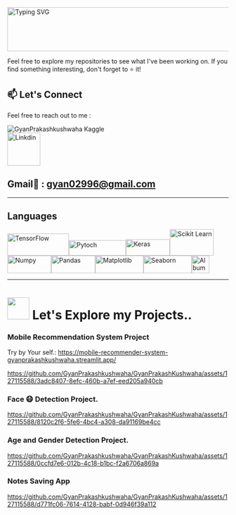 <a href="https://git.io/typing-svg">
  <img src="https://readme-typing-svg.demolab.com/?lines=Hello👋🏻,good+to+see+you+🙃;I'm+Gyan+Prakash+Kushwaha😊;Let's+get+better+together+✊" alt="Typing SVG" width="4000" height="100">
</a>

Feel free to explore my repositories to see what I've been working on. If you find something interesting, don't forget to ⭐️ it!

## 📫 Let's Connect

Feel free to reach out to me :

![GyanPrakashkushwaha Kaggle](https://kaggle-card.chienhsiang-hung.eu.org/api/svg?GyanPrakashkushwaha)
<br>
<a href="https://www.linkedin.com/in/GyanPrakashkushwaha">
<img src="https://static.vecteezy.com/system/resources/previews/017/339/624/original/linkedin-icon-free-png.png" alt="Linkdin" width = 75></a>

## Gmail📩 : gyan02996@gmail.com
---
## Languages
<img src="https://www.quintagroup.com/blog/blog-images/machine-learning-libraries/tensorflow.png/@@images/image.png" alt="TensorFlow" width="140" height="50"/><img src="https://upload.wikimedia.org/wikipedia/commons/9/96/Pytorch_logo.png" alt="Pytoch" width="130" height="35"/><img src="https://keras.io/img/logo.png" alt="Keras" width="100" height="37"/><img src="https://upload.wikimedia.org/wikipedia/commons/thumb/0/05/Scikit_learn_logo_small.svg/2560px-Scikit_learn_logo_small.svg.png" alt="Scikit Learn" width="100" height="60"/><img src="https://upload.wikimedia.org/wikipedia/commons/thumb/3/31/NumPy_logo_2020.svg/2560px-NumPy_logo_2020.svg.png" alt="Numpy" width="100" height="40"/><img src="https://upload.wikimedia.org/wikipedia/commons/thumb/e/ed/Pandas_logo.svg/2560px-Pandas_logo.svg.png" alt="Pandas" width="100" height="40"/><img src="https://matplotlib.org/3.1.1/_static/logo2_compressed.svg" alt="Matplotlib" width="110" height="40"/><img src="https://seaborn.pydata.org/_images/logo-wide-lightbg.svg" alt="Seaborn" width="110" height="40"/><img src="https://albumentations.ai/docs/images/logo.png" alt="Albumnetations" width="40" height="40"/>

---
# <img src="https://media.giphy.com/media/VgCDAzcKvsR6OM0uWg/giphy.gif" width="50"> Let's Explore my Projects..

### Mobile Recommendation System Project
Try by Your self.: https://mobile-recommender-system-gyanprakashkushwaha.streamlit.app/

https://github.com/GyanPrakashkushwaha/GyanPrakashKushwaha/assets/127115588/3adc8407-8efc-460b-a7ef-eed205a940cb

### Face 😷 Detection Project.

https://github.com/GyanPrakashkushwaha/GyanPrakashKushwaha/assets/127115588/8120c2f6-5fe6-4bc4-a308-da91169be4cc

### Age and Gender Detection Project.

https://github.com/GyanPrakashkushwaha/GyanPrakashKushwaha/assets/127115588/0ccfd7e6-012b-4c18-b1bc-f2a6706a869a

### Notes Saving App

https://github.com/GyanPrakashkushwaha/GyanPrakashKushwaha/assets/127115588/d771fc06-7614-4128-babf-0d946f39a112




